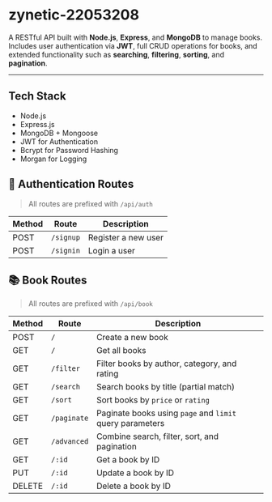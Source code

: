 # zynetic-22053208

A RESTful API built with **Node.js**, **Express**, and **MongoDB** to manage books. Includes user authentication via **JWT**, full CRUD operations for books, and extended functionality such as **searching**, **filtering**, **sorting**, and **pagination**.

---

## Tech Stack

- Node.js
- Express.js
- MongoDB + Mongoose
- JWT for Authentication
- Bcrypt for Password Hashing
- Morgan for Logging

## 🔐 Authentication Routes

> All routes are prefixed with `/api/auth`

| Method | Route     | Description         |
| ------ | --------- | ------------------- |
| POST   | `/signup` | Register a new user |
| POST   | `/signin` | Login a user        |

## 📚 Book Routes

> All routes are prefixed with `/api/book`

| Method | Route       | Description                                              |
| ------ | ----------- | -------------------------------------------------------- |
| POST   | `/`         | Create a new book                                        |
| GET    | `/`         | Get all books                                            |
| GET    | `/filter`   | Filter books by author, category, and rating             |
| GET    | `/search`   | Search books by title (partial match)                    |
| GET    | `/sort`     | Sort books by `price` or `rating`                        |
| GET    | `/paginate` | Paginate books using `page` and `limit` query parameters |
| GET    | `/advanced` | Combine search, filter, sort, and pagination             |
| GET    | `/:id`      | Get a book by ID                                         |
| PUT    | `/:id`      | Update a book by ID                                      |
| DELETE | `/:id`      | Delete a book by ID                                      |
